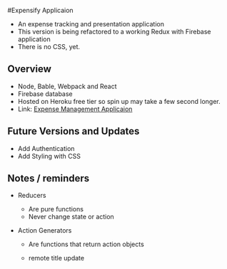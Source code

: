 #Expensify Applicaion
- An expense tracking and presentation application
- This version is being refactored to a working Redux with Firebase application
- There is no CSS, yet.

## Overview
- Node, Bable, Webpack and React
- Firebase database
- Hosted on Heroku free tier so spin up may take a few second longer.
- Link: [Expense Management Applicaion](https://ancient-sands-69643.herokuapp.com/)

## Future Versions and Updates
- Add Authentication
- Add Styling with CSS 


## Notes / reminders
- Reducers
  - Are pure functions
  - Never change state or action

- Action Generators
  - Are functions that return action objects

  - remote title update
  